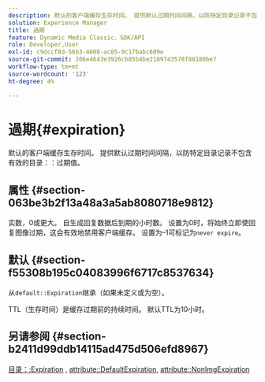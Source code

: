 ```yaml
---
description: 默认的客户端缓存生存时间。 提供默认过期时间间隔，以防特定目录记录不包含有效的目录过期值。
solution: Experience Manager
title: 過期
feature: Dynamic Media Classic，SDK/API
role: Developer,User
exl-id: c9dccf8d-56b3-4608-ac05-9c17babc609e
source-git-commit: 206e4643e3926cb85b4be2189743578f88180be7
workflow-type: tm+mt
source-wordcount: '123'
ht-degree: 4%

---
```


# 過期{#expiration}

默认的客户端缓存生存时间。 提供默认过期时间间隔，以防特定目录记录不包含有效的目录：：过期值。

## 属性 {#section-063be3b2f13a48a3a5ab8080718e9812}

实数，0或更大。 自生成回复数据后到期的小时数。 设置为0时，将始终立即使回复图像过期，这会有效地禁用客户端缓存。 设置为–1可标记为`never expire`。

## 默认 {#section-f55308b195c04083996f6717c8537634}

从`default::Expiration`继承（如果未定义或为空）。

TTL（生存时间）是缓存过期前的持续时间。 默认TTL为10小时。

## 另请参阅 {#section-b2411d99ddb14115ad475d506efd8967}

[目录：:Expiration](../../../../../is-api/image-catalog/image-serving-api-ref/c-image-catalog-reference/c-image-svg-data-reference/c-image-data-reference/r-expiration-cat.md#reference-a7afd668ecbb4d2da65d86259aa6a28a) ,  [attribute::DefaultExpiration](../../../../../is-api/image-catalog/image-serving-api-ref/c-image-catalog-reference/c-attributes-reference/r-defaultexpiration.md#reference-0526166fab654fceb243b75d1ea4f0cf),  [attribute::NonImgExpiration](../../../../../is-api/image-catalog/image-serving-api-ref/c-image-catalog-reference/c-attributes-reference/r-nonimgexpiration.md#reference-a8066cd0d24b4ea98100ade4821f1f9d)
